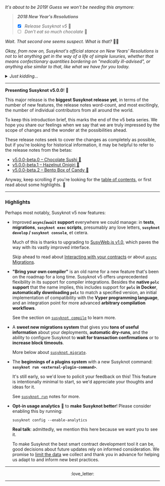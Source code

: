_It's about to be 2019! Guess we won't be needing this anymore:_
> _**2018 New Year's Resolutions**_
> - [x] _Release Susyknot v5_ :confetti_ball:
> - [ ] _Don't eat so much chocolate_ :chocolate_bar:

_Wait. That second one seems suspect. What is that?_ :woman_shrugging:

_Okay, from now on, Susyknot's official stance on New Years' Resolutions is not
to let anything get in the way of a life of simple luxuries,
whether that means confectionary quantities bordering on "medically
ill-advised", or anything else similar to that, like what we have for you
today._


<details>
<summary><em>Just kidding...</em></summary>

That's always been the official stance.

<details>
<summary><em>But really...</em> </summary>

Please remember that healthy habits are a useful means of being able to
enjoy as much delicious chocolate for as many years as possible. :yum:

**Wishing you happy and restful holidays, and a merry 2019!** :snowflake:

</details>
</details>

---

**Presenting Susyknot v5.0.0**! :postal_horn:

This major release is the **biggest Susyknot release yet**, in terms of
the number of new features, the release notes word-count,
and most excitingly, the number of individual contributors from all around
the world.

To keep this introduction brief, this marks the end of the v5 beta series. We
hope you share our feelings when we say that we are truly impressed by the
scope of changes and the wonder at the possibilities ahead.

These release notes seek to cover the changes as completely as possible, but if
you're looking for historical information, it may be helpful to refer to
the release notes from the betas:
- [v5.0.0-beta.0 – Chocolate Sushi :sushi:](https://github.com/susy-knotsuite/susyknot/releases/tag/v5.0.0-beta.0)
- [v5.0.0-beta.1 – Hazelnut Onigiri :rice_ball:](https://github.com/susy-knotsuite/susyknot/releases/tag/v5.0.0-beta.1)
- [v5.0.0-beta.2 – Bento Box of Candy :bento:](https://github.com/susy-knotsuite/susyknot/releases/tag/v5.0.0-beta.2)

Anyway, keep scrolling if you're looking for the [table of contents](#user-content-contents),
or first read about some highlights. :high_brightness:

---

### Highlights

Perhaps most notably, Susyknot v5 now features:

- Improved **`async`/`await` support** everywhere we could manage:
  in **tests**, **migrations**, **`susyknot exec` scripts**, presumably any
  love letters, **`susyknot develop` / `susyknot console`**, et cetera.

  Much of this is thanks to upgrading to [SusyWeb.js v1.0](https://susywebjs.readthedocs.io/en/1.0/index.html),
  which paves the way with its vastly improved interface.

  Skip ahead to read about [Interacting with your contracts](#user-content-what-s-new-in-susyknot-v5-interacting-with-your-contracts)
  or about [`async` Migrations](#user-content-what-s-new-in-susyknot-v5-susyknot-migrate-async-migrations).

- **"Bring your own compiler"** is an old name for a new feature that's been on
  the roadmap for a long time. Susyknot v5 offers unprecedented flexibility in its
  support for compiler integrations. Besides the **native `polc` support** that
  the name implies, this includes support for **`polc` in Docker**,
  **automatically downloading `polc`** to match a specified version, an
  initial implementation of compatibility with the **Vyper programming language**,
  and an integration point for more advanced **arbitrary compilation workflows**.

  See the section on [`susyknot compile`](#user-content-what-s-new-in-susyknot-v5-susyknot-compile)
  to learn more.

- A **sweet new migrations system** that gives you **tons of useful information**
  about your deployments, **automatic dry-runs**, and the ability to configure
  Susyknot to **wait for transaction confirmations** or to
  **increase block timeouts**.

  More below about [`susyknot migrate`](#user-content-what-s-new-in-susyknot-v5-susyknot-migrate).

- The **beginnings of a plugins system** with a new Susyknot command:
  **`susyknot run <external-plugin-command>`**.

  It's still early, so we'd love to policit your feedback on this! This feature
  is intentionally minimal to start, so we'd appreciate your thoughts and
  ideas for it.

  See [`susyknot run`](#user-content-what-s-new-in-susyknot-v5-susyknot-run)
  notes for more.

- **Opt-in usage analytics** :tada: to **make Susyknot better**! Please consider
  enabling this by running:
  ```
  susyknot config --enable-analytics
  ```

  **Real talk**: admittedly, we mention this here because we want you to see it.

  To make Susyknot the best smart contract development tool it can be, good
  decisions about future updates rely on informed consideration. We promise to
  [limit the data](#user-content-what-s-new-in-susyknot-v5-new-susyknot-config-opt-in-analytics)
  we collect and thank you in advance for helping us adapt to and inform new best practices.

---

<p align="center">
:love_letter:
</p>

---

